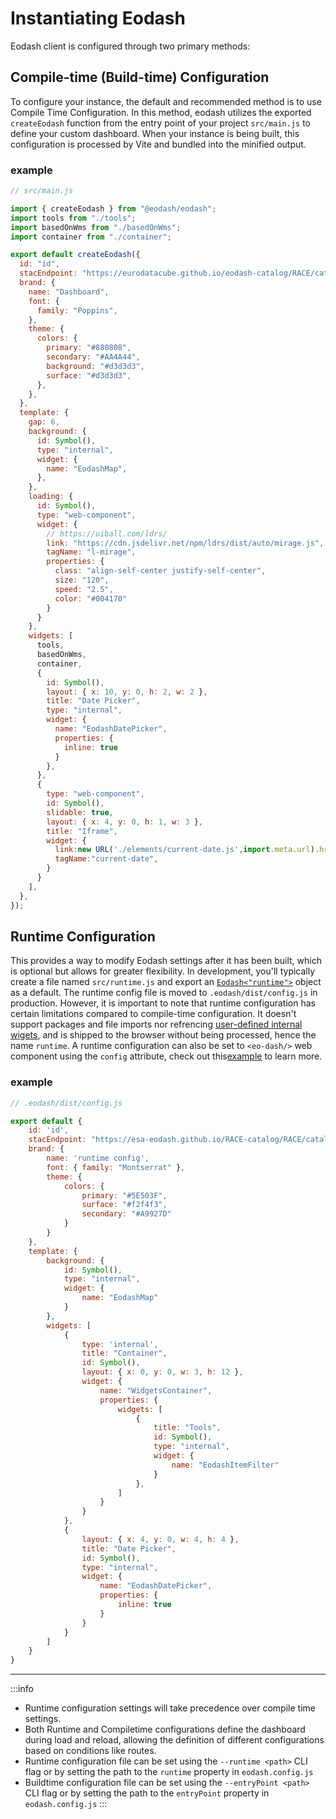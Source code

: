# Instantiating Eodash
Eodash client is configured through two primary methods:

## Compile-time (Build-time) Configuration
To configure your instance, the default and recommended method is to use Compile Time Configuration. In this method, eodash utilizes the exported `createEodash` function from the entry point of your project `src/main.js` to define your custom dashboard. When your instance is being built, this configuration is processed by Vite and bundled into the minified output.

### example
```js
// src/main.js

import { createEodash } from "@eodash/eodash";
import tools from "./tools";
import basedOnWms from "./basedOnWms";
import container from "./container";

export default createEodash({
  id: "id",
  stacEndpoint: "https://eurodatacube.github.io/eodash-catalog/RACE/catalog.json",
  brand: {
    name: "Dashboard",
    font: {
      family: "Poppins",
    },
    theme: {
      colors: {
        primary: "#880808",
        secondary: "#AA4A44",
        background: "#d3d3d3",
        surface: "#d3d3d3",
      },
    },
  },
  template: {
    gap: 6,
    background: {
      id: Symbol(),
      type: "internal",
      widget: {
        name: "EodashMap",
      },
    },
    loading: {
      id: Symbol(),
      type: "web-component",
      widget: {
        // https://uiball.com/ldrs/
        link: "https://cdn.jsdelivr.net/npm/ldrs/dist/auto/mirage.js",
        tagName: "l-mirage",
        properties: {
          class: "align-self-center justify-self-center",
          size: "120",
          speed: "2.5",
          color: "#004170"
        }
      }
    },
    widgets: [
      tools,
      basedOnWms,
      container,
      {
        id: Symbol(),
        layout: { x: 10, y: 0, h: 2, w: 2 },
        title: "Date Picker",
        type: "internal",
        widget: {
          name: "EodashDatePicker",
          properties: {
            inline: true
          }
        },
      },
      {
        type: "web-component",
        id: Symbol(),
        slidable: true,
        layout: { x: 4, y: 0, h: 1, w: 3 },
        title: "Iframe",
        widget: {
          link:new URL('./elements/current-date.js',import.meta.url).href,
          tagName:"current-date",
        }
      }
    ],
  },
});

```

## Runtime Configuration
This provides a way to modify Eodash settings after it has been built, which is optional but allows for greater flexibility. In development, you'll typically create a file named `src/runtime.js` and export an [`Eodash<"runtime">`](/api/core/types/interfaces/Eodash.html) object as a default. The runtime config file is moved to `.eodash/dist/config.js` in production. However, it is important to note that runtime configuration has certain limitations compared to compile-time configuration. It doesn't support packages and file imports nor refrencing [user-defined internal wigets](/widgets/internal-widgets), and is shipped to the browser without being processed, hence the name `runtime`. A runtime configuration can also be set to `<eo-dash/>` web component using the `config` attribute, check out this[example](/get-started.html#installing-eodash-web-component-in-your-project) to learn more.

### example
```js
// .eodash/dist/config.js

export default {
    id: 'id',
    stacEndpoint: "https://esa-eodash.github.io/RACE-catalog/RACE/catalog.json",
    brand: {
        name: 'runtime config',
        font: { family: "Montserrat" },
        theme: {
            colors: {
                primary: "#5E503F",
                surface: "#f2f4f3",
                secondary: "#A9927D"
            }
        }
    },
    template: {
        background: {
            id: Symbol(),
            type: "internal",
            widget: {
                name: "EodashMap"
            }
        },
        widgets: [
            {
                type: 'internal',
                title: "Container",
                id: Symbol(),
                layout: { x: 0, y: 0, w: 3, h: 12 },
                widget: {
                    name: "WidgetsContainer",
                    properties: {
                        widgets: [
                            {
                                title: "Tools",
                                id: Symbol(),
                                type: "internal",
                                widget: {
                                    name: "EodashItemFilter"
                                }
                            },
                        ]
                    }
                }
            },
            {
                layout: { x: 4, y: 0, w: 4, h: 4 },
                title: "Date Picker",
                id: Symbol(),
                type: "internal",
                widget: {
                    name: "EodashDatePicker",
                    properties: {
                        inline: true
                    }
                }
            }
        ]
    }
}
```

---

:::info
* Runtime configuration settings will take precedence over compile time settings.
* Both Runtime and Compiletime configurations define the dashboard during load and reload, allowing the definition of different configurations based on conditions like routes.
* Runtime configuration file can be set using the `--runtime <path>` CLI flag or by setting the path to the `runtime` property in `eodash.config.js`
* Buildtime configuration file can be set using the `--entryPoint <path>` CLI flag or by setting the path to the `entryPoint` property in `eodash.config.js`
:::


